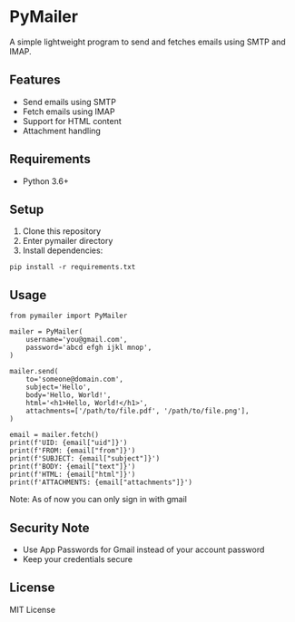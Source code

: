 
# PyMailer

A simple lightweight program to send and fetches emails using SMTP and IMAP.

## Features

- Send emails using SMTP
- Fetch emails using IMAP 
- Support for HTML content
- Attachment handling

## Requirements

- Python 3.6+

## Setup

1. Clone this repository
2. Enter pymailer directory
3. Install dependencies:
```
pip install -r requirements.txt
```
## Usage

```
from pymailer import PyMailer

mailer = PyMailer(
    username='you@gmail.com',
    password='abcd efgh ijkl mnop',
)

mailer.send(
    to='someone@domain.com',
    subject='Hello',
    body='Hello, World!',
    html='<h1>Hello, World!</h1>',
    attachments=['/path/to/file.pdf', '/path/to/file.png'],
)

email = mailer.fetch()
print(f'UID: {email["uid"]}')
print(f'FROM: {email["from"]}')
print(f'SUBJECT: {email["subject"]}')
print(f'BODY: {email["text"]}')
print(f'HTML: {email["html"]}')
print(f'ATTACHMENTS: {email["attachments"]}')
```
Note: As of now you can only sign in with gmail

## Security Note

- Use App Passwords for Gmail instead of your account password
- Keep your credentials secure

## License

MIT License
